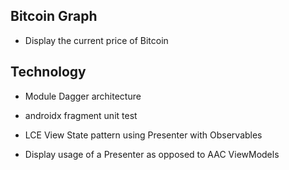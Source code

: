 ## Bitcoin Graph

- Display the current price of Bitcoin



## Technology

- Module Dagger architecture

- androidx fragment unit test

- LCE View State pattern using Presenter with Observables

- Display usage of a Presenter as opposed to AAC ViewModels
